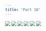```yaml
---
title: 'Part 10'
---
```


![](/images/pelen-purul/part-10/pelen64.jpg)
![](/images/pelen-purul/part-10/pelen65.jpg)
![](/images/pelen-purul/part-10/pelen66.jpg)
![](/images/pelen-purul/part-10/pelen67.jpg)
![](/images/pelen-purul/part-10/pelen68.jpg)
![](/images/pelen-purul/part-10/pelen69.jpg)